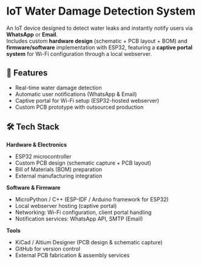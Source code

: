 # IoT Water Damage Detection System

An IoT device designed to detect water leaks and instantly notify users via **WhatsApp** or **Email**.  
Includes custom **hardware design** (schematic + PCB layout + BOM) and **firmware/software** implementation with ESP32, featuring a **captive portal system** for Wi-Fi configuration through a local webserver.

## 🔧 Features
- Real-time water damage detection  
- Automatic user notifications (WhatsApp & Email)  
- Captive portal for Wi-Fi setup (ESP32-hosted webserver)  
- Custom PCB prototype with outsourced production  

## 🛠️ Tech Stack

**Hardware & Electronics**
- ESP32 microcontroller  
- Custom PCB design (schematic capture + PCB layout)  
- Bill of Materials (BOM) preparation  
- External manufacturing integration  

**Software & Firmware**
- MicroPython / C++ (ESP-IDF / Arduino framework for ESP32)  
- Local webserver hosting (captive portal)  
- Networking: Wi-Fi configuration, client portal handling  
- Notification services: WhatsApp API, SMTP (Email)  

**Tools**
- KiCad / Altium Designer (PCB design & schematic capture)  
- GitHub for version control  
- External PCB fabrication & assembly services  
